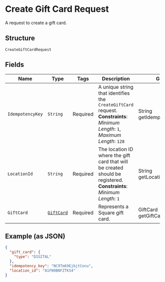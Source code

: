 
# Create Gift Card Request

A request to create a gift card.

## Structure

`CreateGiftCardRequest`

## Fields

| Name | Type | Tags | Description | Getter |
|  --- | --- | --- | --- | --- |
| `IdempotencyKey` | `String` | Required | A unique string that identifies the `CreateGiftCard` request.<br>**Constraints**: *Minimum Length*: `1`, *Maximum Length*: `128` | String getIdempotencyKey() |
| `LocationId` | `String` | Required | The location ID where the gift card that will be created should be registered.<br>**Constraints**: *Minimum Length*: `1` | String getLocationId() |
| `GiftCard` | [`GiftCard`](../../doc/models/gift-card.md) | Required | Represents a Square gift card. | GiftCard getGiftCard() |

## Example (as JSON)

```json
{
  "gift_card": {
    "type": "DIGITAL"
  },
  "idempotency_key": "NC9Tm69EjbjtConu",
  "location_id": "81FN9BNFZTKS4"
}
```

